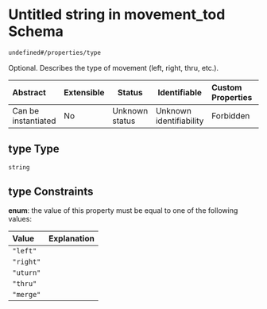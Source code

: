 # Untitled string in movement_tod Schema

```txt
undefined#/properties/type
```

Optional. Describes the type of movement (left, right, thru, etc.).


| Abstract            | Extensible | Status         | Identifiable            | Custom Properties | Additional Properties | Access Restrictions | Defined In                                                                              |
| :------------------ | ---------- | -------------- | ----------------------- | :---------------- | --------------------- | ------------------- | --------------------------------------------------------------------------------------- |
| Can be instantiated | No         | Unknown status | Unknown identifiability | Forbidden         | Allowed               | none                | [movement_tod.schema.json\*](../../out/movement_tod.schema.json "open original schema") |

## type Type

`string`

## type Constraints

**enum**: the value of this property must be equal to one of the following values:

| Value     | Explanation |
| :-------- | ----------- |
| `"left"`  |             |
| `"right"` |             |
| `"uturn"` |             |
| `"thru"`  |             |
| `"merge"` |             |
